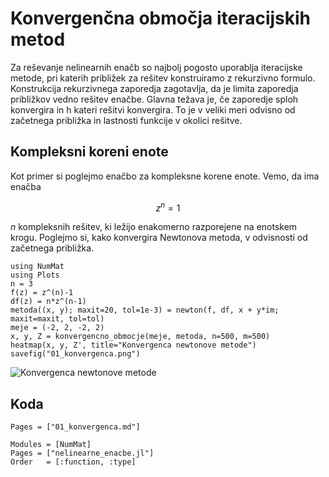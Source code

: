 # Konvergenčna območja iteracijskih metod

Za reševanje nelinearnih enačb so najbolj pogosto uporablja iteracijske metode,
pri katerih približek za rešitev konstruiramo z rekurzivno formulo. Konstrukcija rekurzivnega zaporedja zagotavlja, da je limita zaporedja približkov vedno rešitev enačbe. Glavna težava je, če zaporedje sploh konvergira in h kateri rešitvi konvergira. To je v veliki meri odvisno od začetnega približka in lastnosti funkcije v okolici rešitve.

## Kompleksni koreni enote

Kot primer si poglejmo enačbo za kompleksne korene enote. Vemo, da ima enačba

```math
z^n = 1
```

$n$ kompleksnih rešitev, ki ležijo enakomerno razporejene na enotskem krogu.
Poglejmo si, kako konvergira Newtonova metoda, v odvisnosti od začetnega približka.

```@example
using NumMat
using Plots
n = 3
f(z) = z^(n)-1
df(z) = n*z^(n-1)
metoda((x, y); maxit=20, tol=1e-3) = newton(f, df, x + y*im; maxit=maxit, tol=tol)
meje = (-2, 2, -2, 2)
x, y, Z = konvergencno_obmocje(meje, metoda, n=500, m=500)
heatmap(x, y, Z', title="Konvergenca newtonove metode")
savefig("01_konvergenca.png")
```

![Konvergenca newtonove metode](01_konvergenca.png)

## Koda

```@index
Pages = ["01_konvergenca.md"]
```

```@autodocs
Modules = [NumMat]
Pages = ["nelinearne_enacbe.jl"]
Order   = [:function, :type]
```